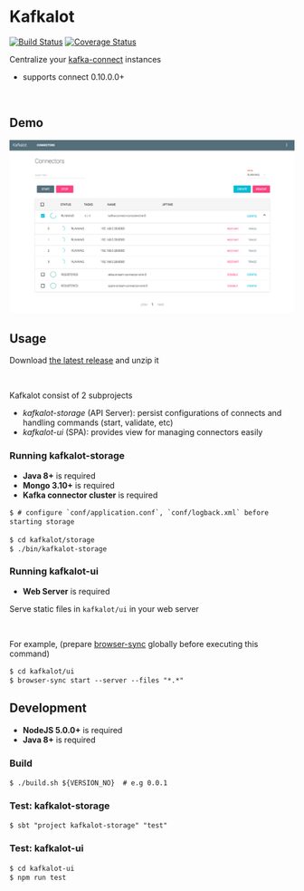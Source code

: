 # Kafkalot 

[![Build Status](https://travis-ci.org/1ambda/kafka-connect-dashboard.svg?branch=master)](https://travis-ci.org/1ambda/kafka-connect-dashboard) [![Coverage Status](https://coveralls.io/repos/github/1ambda/kafka-connect-dashboard/badge.svg?branch=master)](https://coveralls.io/github/1ambda/kafka-connect-dashboard?branch=master)

Centralize your [kafka-connect](http://kafka.apache.org/documentation.html#connect) instances 

- supports connect 0.10.0.0+

<br/>

## Demo

![DEMO](https://raw.githubusercontent.com/1ambda/kafka-connect-dashboard/screenshot/screenshots/kafkalot-demo.png)

## Usage

Download [the latest release](https://github.com/1ambda/kafka-connect-dashboard/releases) and unzip it 

<br/>

Kafkalot consist of 2 subprojects

- *kafkalot-storage* (API Server): persist configurations of connects and handling commands (start, validate, etc)  
- *kafkalot-ui* (SPA): provides view for managing connectors easily 

### Running kafkalot-storage

- **Java 8+** is required
- **Mongo 3.10+** is required
- **Kafka connector cluster** is required

```shell
$ # configure `conf/application.conf`, `conf/logback.xml` before starting storage

$ cd kafkalot/storage
$ ./bin/kafkalot-storage
```

### Running kafkalot-ui

- **Web Server** is required

Serve static files in `kafkalot/ui` in your web server

<br/>

For example, (prepare [browser-sync](https://www.browsersync.io/) globally before executing this command)
 
```shell
$ cd kafkalot/ui
$ browser-sync start --server --files "*.*"
```

## Development

- **NodeJS 5.0.0+** is required
- **Java 8+** is required

### Build

```shell
$ ./build.sh ${VERSION_NO}  # e.g 0.0.1
```
 
### Test: kafkalot-storage

```shell
$ sbt "project kafkalot-storage" "test"
```

### Test: kafkalot-ui

```shell
$ cd kafkalot-ui
$ npm run test
```

